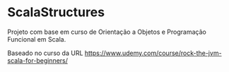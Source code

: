 # ScalaStructures
Projeto com base em curso de Orientação a Objetos e Programação Funcional em Scala. 

Baseado no curso da URL https://www.udemy.com/course/rock-the-jvm-scala-for-beginners/
